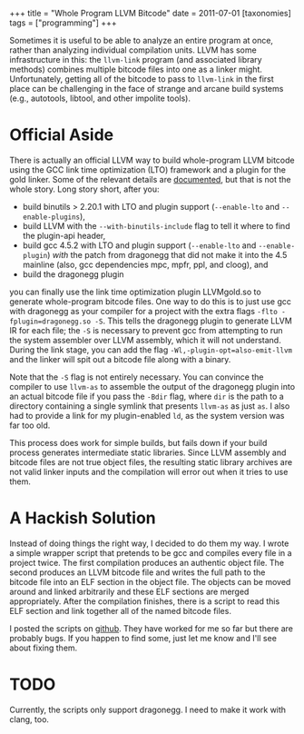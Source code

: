 +++
title = "Whole Program LLVM Bitcode"
date = 2011-07-01
[taxonomies]
tags = ["programming"]
+++

Sometimes it is useful to be able to analyze an entire program at
once, rather than analyzing individual compilation units.  LLVM has
some infrastructure in this: the `llvm-link` program (and associated
library methods) combines multiple bitcode files into one as a linker
might.  Unfortunately, getting all of the bitcode to pass to
`llvm-link` in the first place can be challenging in the face of
strange and arcane build systems (e.g., autotools, libtool, and other
impolite tools).

Official Aside
==============

There is actually an official LLVM way to build whole-program LLVM
bitcode using the GCC link time optimization (LTO) framework and a
plugin for the gold linker.  Some of the relevant details are
[documented](http://llvm.org/docs/GoldPlugin.html "Gold Plugin
Documentation"), but that is not the whole story.  Long story short,
after you:

 * build binutils > 2.20.1 with LTO and plugin support (`--enable-lto` and
   `--enable-plugins`),
 * build LLVM with the `--with-binutils-include` flag to tell it where to find
   the plugin-api header,
 * build gcc 4.5.2 with LTO and plugin support (`--enable-lto` and `--enable-plugin`)
   _with_ the patch from dragonegg that did not make it into the 4.5 mainline (also,
   gcc dependencies mpc, mpfr, ppl, and cloog), and
 * build the dragonegg plugin

you can finally use the link time optimization plugin LLVMgold.so to
generate whole-program bitcode files.  One way to do this is to just
use gcc with dragonegg as your compiler for a project with the extra
flags `-flto -fplugin=dragonegg.so -S`.  This tells the dragonegg
plugin to generate LLVM IR for each file; the `-S` is necessary to
prevent gcc from attempting to run the system assembler over LLVM
assembly, which it will not understand.  During the link stage, you
can add the flag `-Wl,-plugin-opt=also-emit-llvm` and the linker will
spit out a bitcode file along with a binary.

Note that the `-S` flag is not entirely necessary.  You can convince
the compiler to use `llvm-as` to assemble the output of the dragonegg
plugin into an actual bitcode file if you pass the `-Bdir` flag, where
`dir` is the path to a directory containing a single symlink that
presents `llvm-as` as just `as`.  I also had to provide a link for my
plugin-enabled `ld`, as the system version was far too old.

This process does work for simple builds, but fails down if your build
process generates intermediate static libraries.  Since LLVM assembly
and bitcode files are not true object files, the resulting static
library archives are not valid linker inputs and the compilation will
error out when it tries to use them.

A Hackish Solution
==================

Instead of doing things the right way, I decided to do them my way.  I
wrote a simple wrapper script that pretends to be gcc and compiles
every file in a project twice.  The first compilation produces an
authentic object file.  The second produces an LLVM bitcode file and
writes the full path to the bitcode file into an ELF section in the
object file.  The objects can be moved around and linked arbitrarily
and these ELF sections are merged appropriately.  After the
compilation finishes, there is a script to read this ELF section and
link together all of the named bitcode files.

I posted the scripts on
[github](https://github.com/travitch/whole-program-llvm "github").  They
have worked for me so far but there are probably bugs.  If you happen
to find some, just let me know and I'll see about fixing them.

TODO
====

Currently, the scripts only support dragonegg.  I need to make it work
with clang, too.
